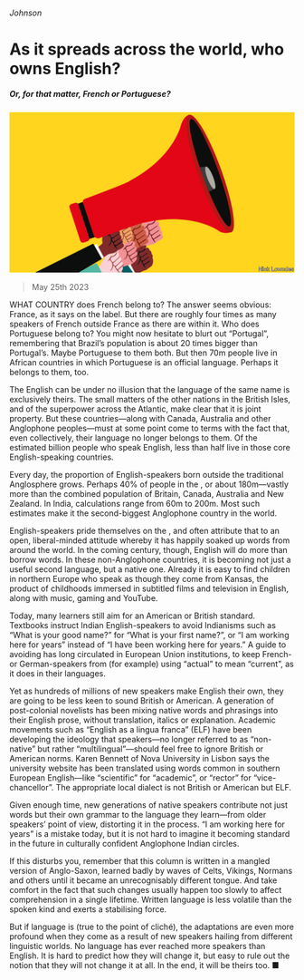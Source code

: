 ###### Johnson

# As it spreads across the world, who owns English? 

##### Or, for that matter, French or Portuguese? 

![image](images/20230527_CUD001.jpg) 

> May 25th 2023 

WHAT COUNTRY does French belong to? The answer seems obvious: France, as it says on the label. But there are roughly four times as many speakers of French outside France as there are within it. Who does Portuguese belong to? You might now hesitate to blurt out “Portugal”, remembering that Brazil’s population is about 20 times bigger than Portugal’s. Maybe Portuguese  to them both. But then 70m people live in African countries in which Portuguese is an official language. Perhaps it belongs to them, too. 

The English can be under no illusion that the language of the same name is exclusively theirs. The small matters of the other nations in the British Isles, and of the superpower across the Atlantic, make clear that it is joint property. But these countries—along with Canada, Australia and other Anglophone peoples—must at some point come to terms with the fact that, even collectively, their language no longer belongs to them. Of the estimated billion people who speak English, less than half live in those core English-speaking countries. 

Every day, the proportion of English-speakers born outside the traditional Anglosphere grows. Perhaps 40% of people in the , or about 180m—vastly more than the combined population of Britain, Canada, Australia and New Zealand. In India, calculations range from 60m to 200m. Most such estimates make it the second-biggest Anglophone country in the world.

English-speakers pride themselves on the , and often attribute that to an open, liberal-minded attitude whereby it has happily soaked up words from around the world. In the coming century, though, English will do more than borrow words. In these non-Anglophone countries, it is becoming not just a useful second language, but a native one. Already it is easy to find children in northern Europe who speak as though they come from Kansas, the product of childhoods immersed in subtitled films and television in English, along with music, gaming and YouTube. 

Today, many learners still aim for an American or British standard. Textbooks instruct Indian English-speakers to avoid Indianisms such as “What is your good name?” for “What is your first name?”, or “I am working here for years” instead of “I have been working here for years.” A guide to avoiding  has long circulated in European Union institutions, to keep French- or German-speakers from (for example) using “actual” to mean “current”, as it does in their languages. 

Yet as hundreds of millions of new speakers make English their own, they are going to be less keen to sound British or American. A generation of post-colonial novelists has been mixing native words and phrasings into their English prose, without translation, italics or explanation. Academic movements such as “English as a lingua franca” (ELF) have been developing the ideology that speakers—no longer referred to as “non-native” but rather “multilingual”—should feel free to ignore British or American norms. Karen Bennett of Nova University in Lisbon says the university website has been translated using words common in southern European English—like “scientific” for “academic”, or “rector” for “vice-chancellor”. The appropriate local dialect is not British or American but ELF.

Given enough time, new generations of native speakers contribute not just words but their own grammar to the language they learn—from older speakers’ point of view, distorting it in the process. “I am working here for years” is a mistake today, but it is not hard to imagine it becoming standard in the future in culturally confident Anglophone Indian circles. 

If this disturbs you, remember that this column is written in a mangled version of Anglo-Saxon, learned badly by waves of Celts, Vikings, Normans and others until it became an unrecognisably different tongue. And take comfort in the fact that such changes usually happen too slowly to affect comprehension in a single lifetime. Written language is less volatile than the spoken kind and exerts a stabilising force.

But if language is  (true to the point of cliché), the adaptations are even more profound when they come as a result of new speakers hailing from different linguistic worlds. No language has ever reached more speakers than English. It is hard to predict how they will change it, but easy to rule out the notion that they will not change it at all. In the end, it will be theirs too. ■






